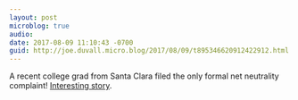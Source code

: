 ```yaml
---
layout: post
microblog: true
audio: 
date: 2017-08-09 11:10:43 -0700
guid: http://joe.duvall.micro.blog/2017/08/09/t895346620912422912.html
---
```

A recent college grad from Santa Clara filed the only formal net neutrality complaint! [Interesting story](https://www.theverge.com/2017/8/9/16114530/net-neutrality-crusade-against-verizon-alex-nguyen-fcc).
